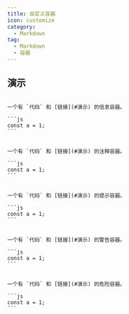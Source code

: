 ```yaml
---
title: 自定义容器
icon: customize
category:
  - Markdown
tag:
  - Markdown
  - 容器
---
```

## 演示

```` info 自定义标题

一个有 `代码` 和 [链接](#演示) 的信息容器。

```js
const a = 1;
```
````

````note 自定义标题

一个有 `代码` 和 [链接](#演示) 的注释容器。

```js
const a = 1;
```

````

```` tip 自定义标题

一个有 `代码` 和 [链接](#演示) 的提示容器。

```js
const a = 1;
```

````


```` warning 自定义标题

一个有 `代码` 和 [链接](#演示) 的警告容器。

```js
const a = 1;
```

````

```` danger 自定义标题

一个有 `代码` 和 [链接](#演示) 的危险容器。

```js
const a = 1;
```
````

